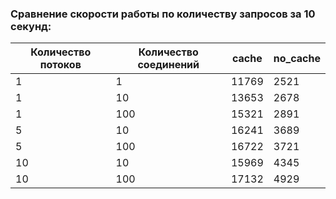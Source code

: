   ### Сравнение скорости работы по количеству запросов за 10 секунд: 

| Количество потоков | Количество соединений | cache | no_cache |
|-------------------|-----------------------|-------|----------|
| 1                 | 1                     | 11769  | 2521     |
| 1                 | 10                    | 13653 | 2678     |
| 1                 | 100                   | 15321 | 2891     |
| 5                 | 10                    | 16241 | 3689     |
| 5                 | 100                   | 16722 | 3721     |
| 10                | 10                    | 15969 | 4345     |
| 10                | 100                   | 17132 | 4929     |
